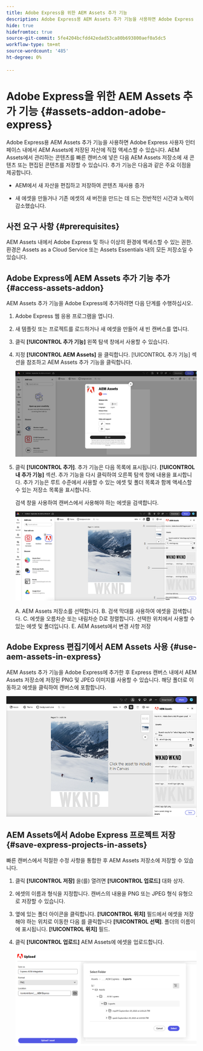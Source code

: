 ```yaml
---
title: Adobe Express을 위한 AEM Assets 추가 기능
description: Adobe Express용 AEM Assets 추가 기능을 사용하면 Adobe Express 사용자 인터페이스 내에서 AEM Assets에 저장된 자산에 직접 액세스할 수 있습니다.
hide: true
hidefromtoc: true
source-git-commit: 5fe4204bcfdd42edad53ca80b693800aef0a5dc5
workflow-type: tm+mt
source-wordcount: '485'
ht-degree: 0%

---
```


# Adobe Express을 위한 AEM Assets 추가 기능 {#assets-addon-adobe-express}

Adobe Express용 AEM Assets 추가 기능을 사용하면 Adobe Express 사용자 인터페이스 내에서 AEM Assets에 저장된 자산에 직접 액세스할 수 있습니다. AEM Assets에서 관리하는 콘텐츠를 빠른 캔버스에 넣은 다음 AEM Assets 저장소에 새 콘텐츠 또는 편집된 콘텐츠를 저장할 수 있습니다. 추가 기능은 다음과 같은 주요 이점을 제공합니다.

* AEM에서 새 자산을 편집하고 저장하여 콘텐츠 재사용 증가

* 새 에셋을 만들거나 기존 에셋의 새 버전을 만드는 데 드는 전반적인 시간과 노력이 감소했습니다.

## 사전 요구 사항 {#prerequisites}

AEM Assets 내에서 Adobe Express 및 하나 이상의 환경에 액세스할 수 있는 권한. 환경은 Assets as a Cloud Service 또는 Assets Essentials 내의 모든 저장소일 수 있습니다.


## Adobe Express에 AEM Assets 추가 기능 추가 {#access-assets-addon}

AEM Assets 추가 기능을 Adobe Express에 추가하려면 다음 단계를 수행하십시오.

1. Adobe Express 웹 응용 프로그램을 엽니다.

1. 새 템플릿 또는 프로젝트를 로드하거나 새 에셋을 만들어 새 빈 캔버스를 엽니다.

1. 클릭 **[!UICONTROL 추가 기능]** 왼쪽 탐색 창에서 사용할 수 있습니다.

1. 지정 **[!UICONTROL AEM Assets]** 을 클릭합니다. [!UICONTROL 추가 기능] 섹션을 참조하고 AEM Assets 추가 기능을 클릭합니다.

   ![AEM Assets 추가 기능](assets/aem-assets-add-on.png)

1. 클릭 **[!UICONTROL 추가]**. 추가 기능은 다음 목록에 표시됩니다. **[!UICONTROL 내 추가 기능]** 섹션. 추가 기능을 다시 클릭하여 오른쪽 탐색 창에 내용을 표시합니다. 추가 기능은 루트 수준에서 사용할 수 있는 에셋 및 폴더 목록과 함께 액세스할 수 있는 저장소 목록을 표시합니다.

   검색 창을 사용하여 캔버스에서 사용해야 하는 에셋을 검색합니다.

   ![AEM Assets 추가 기능에서 자산 검색](assets/assets-add-on-browse-assets.png)

   A. AEM Assets 저장소를 선택합니다. B. 검색 막대를 사용하여 에셋을 검색합니다. C. 에셋을 오름차순 또는 내림차순 D로 정렬합니다. 선택한 위치에서 사용할 수 있는 에셋 및 폴더입니다. E. AEM Assets에서 변경 사항 저장



## Adobe Express 편집기에서 AEM Assets 사용 {#use-aem-assets-in-express}

AEM Assets 추가 기능을 Adobe Express에 추가한 후 Express 캔버스 내에서 AEM Assets 저장소에 저장된 PNG 및 JPEG 이미지를 사용할 수 있습니다. 해당 폴더로 이동하고 에셋을 클릭하여 캔버스에 포함합니다.

![에셋 추가 기능의 에셋 포함](assets/aem-assets-add-on-include-assets.png)


## AEM Assets에서 Adobe Express 프로젝트 저장 {#save-express-projects-in-assets}

빠른 캔버스에서 적절한 수정 사항을 통합한 후 AEM Assets 저장소에 저장할 수 있습니다.

1. 클릭 **[!UICONTROL 저장]** 을(를) 열려면 **[!UICONTROL 업로드]** 대화 상자.
1. 에셋의 이름과 형식을 지정합니다. 캔버스의 내용을 PNG 또는 JPEG 형식 유형으로 저장할 수 있습니다.

1. 옆에 있는 폴더 아이콘을 클릭합니다. **[!UICONTROL 위치]** 필드에서 에셋을 저장해야 하는 위치로 이동한 다음 를 클릭합니다 **[!UICONTROL 선택]**. 폴더의 이름이에 표시됩니다. **[!UICONTROL 위치]** 필드.

1. 클릭 **[!UICONTROL 업로드]** AEM Assets에 에셋을 업로드합니다.

   ![AEM에 에셋 저장](assets/aem-assets-add-on-save.png)

